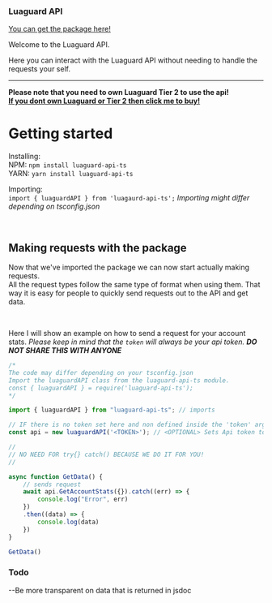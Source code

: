 ### Luaguard API

[You can get the package here!](https://www.npmjs.com/package/luaguard-api-ts)

Welcome to the Luaguard API.

Here you can interact with the Luaguard API without needing to handle the requests your self.

---

<b>Please note that you need to own Luaguard Tier 2 to use the api!</b><br>
<a href="https://luawl.com" style="font-weight: bolder">If you dont own Luaguard or Tier 2 then click me to buy!</a>


# Getting started

Installing:<br>NPM: `npm install luaguard-api-ts` <br>YARN: `yarn install luaguard-api-ts`

Importing: <br> `import { luaguardAPI } from 'luagaurd-api-ts';`
<i>Importing might differ depending on tsconfig.json</i>


<br>

## Making requests with the package

Now that we've imported the package we can now start actually making requests.
<br>
All the request types follow the same type of format when using them. That way it is easy for people to quickly send requests out to the API and get data.

<br>

Here I will show an example on how to send a request for your account stats.
<i>Please keep in mind that the `token` will always be your api token. <b>DO NOT SHARE THIS WITH ANYONE</b></i>
<br>
```typescript
/* 
The code may differ depending on your tsconfig.json
Import the luaguardAPI class from the luaguard-api-ts module.
const { luaguardAPI } = require('luaguard-api-ts');
*/

import { luaguardAPI } from "luaguard-api-ts"; // imports

// IF there is no token set here and non defined inside the 'token' argument for whatever function your using it will print an error and return nothing.
const api = new luaguardAPI('<TOKEN>'); // <OPTIONAL> Sets Api token to the class so no need to constntly define.

//
// NO NEED FOR try{} catch() BECAUSE WE DO IT FOR YOU!
//

async function GetData() {
    // sends request
    await api.GetAccountStats({}).catch((err) => {
        console.log("Error", err)
    })
    .then((data) => {
        console.log(data)
    })
}

GetData()

```

### Todo
--Be more transparent on data that is returned in jsdoc

